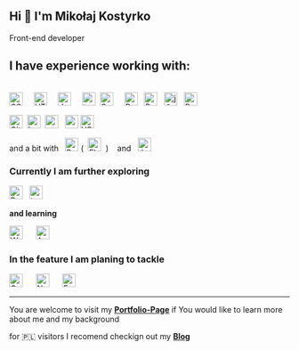 ## Hi :wave: I'm Mikołaj Kostyrko

Front-end developer

## I have experience working with:


<br><img alt="CSS" title="CSS" src="https://user-images.githubusercontent.com/1680157/87443759-4a5f9600-c5cc-11ea-8ae0-715433c1f781.png" height="24">&nbsp;&nbsp;&nbsp;&nbsp;
<img alt="HTML" title="HTML" src="https://user-images.githubusercontent.com/1680157/87443762-4af82c80-c5cc-11ea-85cf-57be0e83c169.png" height="24">&nbsp;&nbsp;&nbsp;&nbsp;
<img alt="JavaScript" title="JavaScript" src="https://user-images.githubusercontent.com/1680157/87443764-4af82c80-c5cc-11ea-82c2-c368ee12cf6d.png" height="24">&nbsp;&nbsp;&nbsp;&nbsp; <img alt="typescript" title="TypeScript" src="https://www.seekicon.com/free-icon-download/typescript-icon_2.svg" height="24"> &nbsp;<img alt="SaSS" title="SASS" src="https://www.pngkit.com/png/detail/377-3771972_sass.png" height="24">&nbsp;&nbsp;&nbsp;&nbsp;
<img alt="ReactJS" title="ReactJS" src="https://cdn.worldvectorlogo.com/logos/react.svg" height="24"> &nbsp; <img alt="Redux" title="Redux" src="https://www.seekicon.com/free-icon-download/redux-icon_2.svg" height="24"> &nbsp; <img alt="jQuery" title="jQuery" src="https://www.seekicon.com/free-icon-download/jquery-icon_1.svg" height="24"> &nbsp; <img alt="Bootstrap" title="Bootstrap" src="https://www.seekicon.com/free-icon-download/bootstrap-icon_7.svg" height="24"> &nbsp;

<img alt="Git" title="Git" src="https://user-images.githubusercontent.com/1680157/87443755-49c6ff80-c5cc-11ea-954a-579f7c72873a.png" height="24">&nbsp;
<img src="https://www.vectorlogo.zone/logos/babeljs/babeljs-icon.svg" alt="babel" width="24" height="24"/> &nbsp;<img src="https://www.seekicon.com/free-icon-download/gulp-icon_4.svg" alt="gulp" width="24" height="24"/> &nbsp; <img src="https://www.seekicon.com/free-icon-download/webpack-icon_2.svg" alt="webpack" width="24" height="24"/>&nbsp;<img alt="VS Code" title="VS Code" src="https://user-images.githubusercontent.com/1680157/87443751-492e6900-c5cc-11ea-9854-f82d4d921133.png" height="24"><br>

and a bit with &nbsp;&nbsp;<img alt="Python" title="Python" src="https://www.seekicon.com/free-icon-download/python-icon_4.svg" height="24">  (&nbsp;&nbsp;<img alt="Flaks" title="Flask" src="https://www.seekicon.com/free-icon-download/flask-icon_6.svg" height="24">&nbsp;&nbsp;) &nbsp;&nbsp; and &nbsp;&nbsp;<img alt="Jest" title="Jest" src="https://www.seekicon.com/free-icon-download/jest-icon_2.svg" height="24">
  
### Currently I am further exploring

<img alt="Redux" title="Redux" src="https://www.seekicon.com/free-icon-download/redux-icon_2.svg" height="24"> &nbsp; <img alt="typescript" title="TypeScript" src="https://www.seekicon.com/free-icon-download/typescript-icon_2.svg" height="24"> &nbsp;

**and learning**

 <img alt="WordPress" title="WordPress" src="https://www.seekicon.com/free-icon-download/wordpress-icon_7.svg" height="24"> &nbsp;&nbsp;&nbsp;&nbsp; <img alt="Angular" title="Angular" src="https://www.seekicon.com/free-icon-download/angular-icon_4.svg" height="24">



### In the feature I am planing to tackle
<img alt="Gatsby" title="Gatsby" src="https://www.seekicon.com/free-icon-download/gatsbyjs-icon_1.svg" height="24"> &nbsp;&nbsp;&nbsp;&nbsp; <img alt="Node.js" title="Node.js" src="https://www.seekicon.com/free-icon-download/nodejs-wordmark-icon_1.svg" height="24"> &nbsp;&nbsp;&nbsp;&nbsp; <img alt="Express" title="Express" src="https://expressjs.com/images/express-facebook-share.png" height="24"> 



---

You are welcome to visit my **[Portfolio-Page](https://kostyrko.github.io/portfolio)** if You would like to learn more about me and my background

for 🇵🇱 visitors I recomend checkign out my **[Blog](https://kostyrko.github.io/zfrontu/)**
